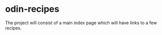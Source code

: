 # odin-recipes
The project will consist of a main index page which will have links to a few recipes.